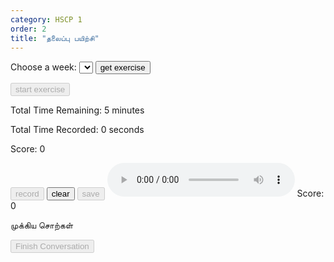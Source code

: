 ```yaml
---
category: HSCP 1
order: 2
title: "தலைப்பு பயிற்சி"
---
```

<script src="{{ site.baseurl }}/scripts/track.js"></script>
<script src="{{ site.baseurl }}/scripts/speech.js"></script>
<script src="{{ site.baseurl }}/scripts/taskHandler.js"></script>
 <label for="weeks">Choose a week:</label>
    <select id="weeks">
    </select>
<button id="exercise-btn" onclick="getStoryExercise()">get exercise</button>

<div class="story-container">
    <div id="topic-chat-container">
        <div>
            <p type="text" id="topicSelected"></p>
        </div>
        <button id="exercise-start-btn" disabled>start exercise</button>
        <div id="chatBox"></div>
        <div id="userInput">
            <p type="text" id="timeRemaining"> Total Time Remaining: 5 minutes </p>
            <p type="text" id="timeRecorded"> Total Time Recorded: 0 seconds </p>
            <p type="text" id="topic-score">Score: 0</p>
        </div>
        <button id="story-start-btn" disabled>record</button>
        <button id="story-clear-btn" >clear</button>
        <button id="story-send-btn" disabled>save</button>
        <audio id="audioPlayer" controls></audio>
        <span id="topic-score">Score: 0</span>
    </div>
    <div id="topic-keywords-container">
    <!-- Key words will be dynamically inserted here. Show in a text box -->
        <p>முக்கிய சொற்கள்</p>
        <ul id="topic-keywords-list">
        </ul>
    </div>  
</div>

<button id="story-saveButton" disabled>Finish Conversation</button>
<div class="story-spinner" id="story-spinner"></div>
<script>
tracker();
</script>
<div id="tracker"></div>
<script src="{{ site.baseurl }}/scripts/topic_practice.js"></script>
